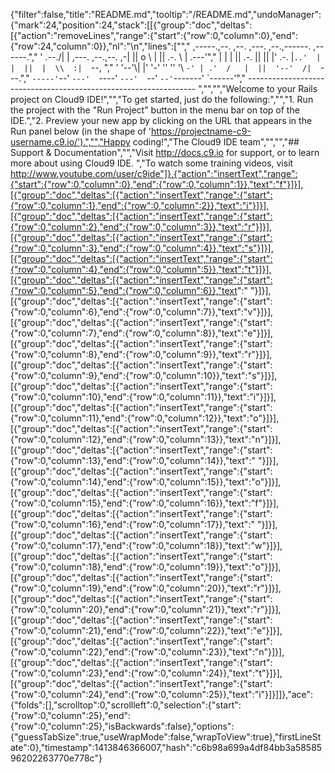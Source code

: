 {"filter":false,"title":"README.md","tooltip":"/README.md","undoManager":{"mark":24,"position":24,"stack":[[{"group":"doc","deltas":[{"action":"removeLines","range":{"start":{"row":0,"column":0},"end":{"row":24,"column":0}},"nl":"\n","lines":["","     ,-----.,--.                  ,--. ,---.   ,--.,------.  ,------.","    '  .--./|  | ,---. ,--.,--. ,-|  || o   \\  |  ||  .-.  \\ |  .---'","    |  |    |  || .-. ||  ||  |' .-. |`..'  |  |  ||  |  \\  :|  `--, ","    '  '--'\\|  |' '-' ''  ''  '\\ `-' | .'  /   |  ||  '--'  /|  `---.","     `-----'`--' `---'  `----'  `---'  `--'    `--'`-------' `------'","    ----------------------------------------------------------------- ","","","Welcome to your Rails project on Cloud9 IDE!","","To get started, just do the following:","","1. Run the project with the \"Run Project\" button in the menu bar on top of the IDE.","2. Preview your new app by clicking on the URL that appears in the Run panel below (in the shape of 'https://projectname-c9-username.c9.io/').","","Happy coding!","The Cloud9 IDE team","","","## Support & Documentation","","Visit http://docs.c9.io for support, or to learn more about using Cloud9 IDE. ","To watch some training videos, visit http://www.youtube.com/user/c9ide"]},{"action":"insertText","range":{"start":{"row":0,"column":0},"end":{"row":0,"column":1}},"text":"f"}]}],[{"group":"doc","deltas":[{"action":"insertText","range":{"start":{"row":0,"column":1},"end":{"row":0,"column":2}},"text":"i"}]}],[{"group":"doc","deltas":[{"action":"insertText","range":{"start":{"row":0,"column":2},"end":{"row":0,"column":3}},"text":"r"}]}],[{"group":"doc","deltas":[{"action":"insertText","range":{"start":{"row":0,"column":3},"end":{"row":0,"column":4}},"text":"s"}]}],[{"group":"doc","deltas":[{"action":"insertText","range":{"start":{"row":0,"column":4},"end":{"row":0,"column":5}},"text":"t"}]}],[{"group":"doc","deltas":[{"action":"insertText","range":{"start":{"row":0,"column":5},"end":{"row":0,"column":6}},"text":" "}]}],[{"group":"doc","deltas":[{"action":"insertText","range":{"start":{"row":0,"column":6},"end":{"row":0,"column":7}},"text":"v"}]}],[{"group":"doc","deltas":[{"action":"insertText","range":{"start":{"row":0,"column":7},"end":{"row":0,"column":8}},"text":"e"}]}],[{"group":"doc","deltas":[{"action":"insertText","range":{"start":{"row":0,"column":8},"end":{"row":0,"column":9}},"text":"r"}]}],[{"group":"doc","deltas":[{"action":"insertText","range":{"start":{"row":0,"column":9},"end":{"row":0,"column":10}},"text":"s"}]}],[{"group":"doc","deltas":[{"action":"insertText","range":{"start":{"row":0,"column":10},"end":{"row":0,"column":11}},"text":"i"}]}],[{"group":"doc","deltas":[{"action":"insertText","range":{"start":{"row":0,"column":11},"end":{"row":0,"column":12}},"text":"o"}]}],[{"group":"doc","deltas":[{"action":"insertText","range":{"start":{"row":0,"column":12},"end":{"row":0,"column":13}},"text":"n"}]}],[{"group":"doc","deltas":[{"action":"insertText","range":{"start":{"row":0,"column":13},"end":{"row":0,"column":14}},"text":" "}]}],[{"group":"doc","deltas":[{"action":"insertText","range":{"start":{"row":0,"column":14},"end":{"row":0,"column":15}},"text":"o"}]}],[{"group":"doc","deltas":[{"action":"insertText","range":{"start":{"row":0,"column":15},"end":{"row":0,"column":16}},"text":"f"}]}],[{"group":"doc","deltas":[{"action":"insertText","range":{"start":{"row":0,"column":16},"end":{"row":0,"column":17}},"text":" "}]}],[{"group":"doc","deltas":[{"action":"insertText","range":{"start":{"row":0,"column":17},"end":{"row":0,"column":18}},"text":"w"}]}],[{"group":"doc","deltas":[{"action":"insertText","range":{"start":{"row":0,"column":18},"end":{"row":0,"column":19}},"text":"o"}]}],[{"group":"doc","deltas":[{"action":"insertText","range":{"start":{"row":0,"column":19},"end":{"row":0,"column":20}},"text":"r"}]}],[{"group":"doc","deltas":[{"action":"insertText","range":{"start":{"row":0,"column":20},"end":{"row":0,"column":21}},"text":"r"}]}],[{"group":"doc","deltas":[{"action":"insertText","range":{"start":{"row":0,"column":21},"end":{"row":0,"column":22}},"text":"e"}]}],[{"group":"doc","deltas":[{"action":"insertText","range":{"start":{"row":0,"column":22},"end":{"row":0,"column":23}},"text":"n"}]}],[{"group":"doc","deltas":[{"action":"insertText","range":{"start":{"row":0,"column":23},"end":{"row":0,"column":24}},"text":"t"}]}],[{"group":"doc","deltas":[{"action":"insertText","range":{"start":{"row":0,"column":24},"end":{"row":0,"column":25}},"text":"i"}]}]]},"ace":{"folds":[],"scrolltop":0,"scrollleft":0,"selection":{"start":{"row":0,"column":25},"end":{"row":0,"column":25},"isBackwards":false},"options":{"guessTabSize":true,"useWrapMode":false,"wrapToView":true},"firstLineState":0},"timestamp":1413846366007,"hash":"c6b98a699a4df84bb3a5858596202263770e778c"}